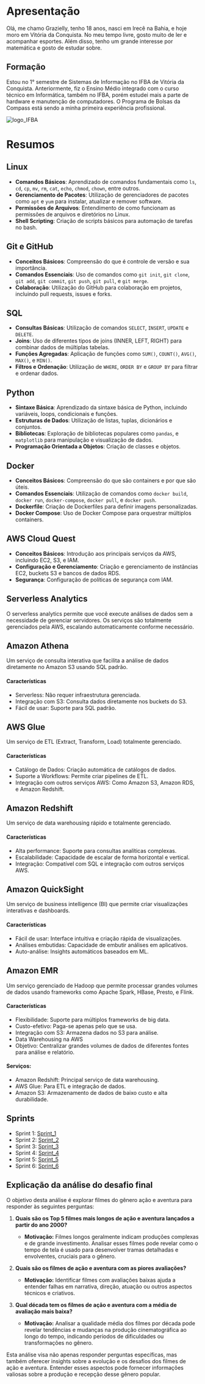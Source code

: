 # Apresentação

Olá, me chamo Grazielly, tenho 18 anos, nasci em Irecê na Bahia, e hoje moro em Vitória da Conquista. No meu tempo livre, gosto muito de ler e acompanhar esportes. Além disso, tenho um grande interesse por matemática e gosto de estudar sobre.

## Formação

Estou no 1° semestre de Sistemas de Informação no IFBA de Vitória da Conquista. Anteriormente, fiz o Ensino Médio integrado com o curso técnico em Informática, também no IFBA, porém estudei mais a parte de hardware e manutenção de computadores. O Programa de Bolsas da Compass está sendo a minha primeira experiência profissional.

![logo_IFBA](https://lh6.googleusercontent.com/proxy/JoHYr7N1V2xxeTS2j0wQnRsolCnrti03jwelgCS-TAt2g8-aBK3JdxOTbQGEWWC6I11ZRiluWFTatAERpLRvVLiCBZ8sQBA)


# Resumos
## Linux
- **Comandos Básicos**: Aprendizado de comandos fundamentais como `ls`, `cd`, `cp`, `mv`, `rm`, `cat`, `echo`, `chmod`, `chown`, entre outros.
- **Gerenciamento de Pacotes**: Utilização de gerenciadores de pacotes como `apt` e `yum` para instalar, atualizar e remover software.
- **Permissões de Arquivos**: Entendimento de como funcionam as permissões de arquivos e diretórios no Linux.
- **Shell Scripting**: Criação de scripts básicos para automação de tarefas no bash.

## Git e GitHub
- **Conceitos Básicos**: Compreensão do que é controle de versão e sua importância.
- **Comandos Essenciais**: Uso de comandos como `git init`, `git clone`, `git add`, `git commit`, `git push`, `git pull`, e `git merge`.
- **Colaboração**: Utilização do GitHub para colaboração em projetos, incluindo pull requests, issues e forks.

## SQL
- **Consultas Básicas**: Utilização de comandos `SELECT`, `INSERT`, `UPDATE` e `DELETE`.
- **Joins**: Uso de diferentes tipos de joins (INNER, LEFT, RIGHT) para combinar dados de múltiplas tabelas.
- **Funções Agregadas**: Aplicação de funções como `SUM()`, `COUNT()`, `AVG()`, `MAX()`, e `MIN()`.
- **Filtros e Ordenação**: Utilização de `WHERE`, `ORDER BY` e `GROUP BY` para filtrar e ordenar dados.

## Python
- **Sintaxe Básica**: Aprendizado da sintaxe básica de Python, incluindo variáveis, loops, condicionais e funções.
- **Estruturas de Dados**: Utilização de listas, tuplas, dicionários e conjuntos.
- **Bibliotecas**: Exploração de bibliotecas populares como `pandas`, e `matplotlib` para manipulação e visualização de dados.
- **Programação Orientada a Objetos**: Criação de classes e objetos.

## Docker
- **Conceitos Básicos**: Compreensão do que são containers e por que são úteis.
- **Comandos Essenciais**: Utilização de comandos como `docker build`, `docker run`, `docker-compose`, `docker pull`, e `docker push`.
- **Dockerfile**: Criação de Dockerfiles para definir imagens personalizadas.
- **Docker Compose**: Uso de Docker Compose para orquestrar múltiplos containers.

## AWS Cloud Quest
- **Conceitos Básicos**: Introdução aos principais serviços da AWS, incluindo EC2, S3, e IAM.
- **Configuração e Gerenciamento**: Criação e gerenciamento de instâncias EC2, buckets S3 e bancos de dados RDS.
- **Segurança**: Configuração de políticas de segurança com IAM.

## Serverless Analytics
O serverless analytics permite que você execute análises de dados sem a necessidade de gerenciar servidores. Os serviços são totalmente gerenciados pela AWS, escalando automaticamente conforme necessário.

## Amazon Athena
Um serviço de consulta interativa que facilita a análise de dados diretamente no Amazon S3 usando SQL padrão.
#### Características
* Serverless: Não requer infraestrutura gerenciada.
* Integração com S3: Consulta dados diretamente nos buckets do S3.
* Fácil de usar: Suporte para SQL padrão.

## AWS Glue
Um serviço de ETL (Extract, Transform, Load) totalmente gerenciado.
#### Características
* Catálogo de Dados: Criação automática de catálogos de dados.
* Suporte a Workflows: Permite criar pipelines de ETL.
* Integração com outros serviços AWS: Como Amazon S3, Amazon RDS, e Amazon Redshift.

## Amazon Redshift
Um serviço de data warehousing rápido e totalmente gerenciado.
#### Características
* Alta performance: Suporte para consultas analíticas complexas.
* Escalabilidade: Capacidade de escalar de forma horizontal e vertical.
* Integração: Compatível com SQL e integração com outros serviços AWS.

## Amazon QuickSight
Um serviço de business intelligence (BI) que permite criar visualizações interativas e dashboards.
#### Características
* Fácil de usar: Interface intuitiva e criação rápida de visualizações.
* Análises embutidas: Capacidade de embutir análises em aplicativos.
* Auto-análise: Insights automáticos baseados em ML.

## Amazon EMR
Um serviço gerenciado de Hadoop que permite processar grandes volumes de dados usando frameworks como Apache Spark, HBase, Presto, e Flink.
#### Características
* Flexibilidade: Suporte para múltiplos frameworks de big data.
* Custo-efetivo: Paga-se apenas pelo que se usa.
* Integração com S3: Armazena dados no S3 para análise.
* Data Warehousing na AWS
* Objetivo: Centralizar grandes volumes de dados de diferentes fontes para análise e relatório.
#### Serviços:
* Amazon Redshift: Principal serviço de data warehousing.
* AWS Glue: Para ETL e integração de dados.
* Amazon S3: Armazenamento de dados de baixo custo e alta durabilidade.


## Sprints

* Sprint 1: [Sprint_1](https://github.com/grazysb/Programa_de_Bolsas_Compass-UOL/blob/7bf3094b727b5e95491a731b14ded205b1eba58a/Sprint%201)
* Sprint 2: [Sprint_2](https://github.com/grazysb/Programa_de_Bolsas_Compass-UOL/blob/7bf3094b727b5e95491a731b14ded205b1eba58a/Sprint%202)
* Sprint 3: [Sprint_3](https://github.com/grazysb/Programa_de_Bolsas_Compass-UOL/blob/0a5d4abb8199117b9e3eee1b9d503a8316c127d2/Sprint%203)
* Sprint 4: [Sprint_4](https://github.com/grazysb/Programa_de_Bolsas_Compass-UOL/blob/7bf3094b727b5e95491a731b14ded205b1eba58a/Sprint%204)
* Sprint 5: [Sprint_5](https://github.com/grazysb/Programa_de_Bolsas_Compass-UOL/blob/fe8b7a87bdd00b7550792491396ea337f4ef39d5/Sprint%205)
* Sprint 6: [Sprint_6](https://github.com/grazysb/Programa_de_Bolsas_Compass-UOL/blob/7bf3094b727b5e95491a731b14ded205b1eba58a/Sprint%206)


## Explicação da análise do desafio final

O objetivo desta análise é explorar filmes do gênero ação e aventura para responder às seguintes perguntas:

1. **Quais são os Top 5 filmes mais longos de ação e aventura lançados a partir do ano 2000?**
   - **Motivação:** Filmes longos geralmente indicam produções complexas e de grande investimento. Analisar esses filmes pode revelar como o tempo de tela é usado para desenvolver tramas detalhadas e envolventes, cruciais para o gênero.

2. **Quais são os filmes de ação e aventura com as piores avaliações?**
   - **Motivação:** Identificar filmes com avaliações baixas ajuda a entender falhas em narrativa, direção, atuação ou outros aspectos técnicos e criativos.

3. **Qual década tem os filmes de ação e aventura com a média de avaliação mais baixa?**
   - **Motivação:** Analisar a qualidade média dos filmes por década pode revelar tendências e mudanças na produção cinematográfica ao longo do tempo, indicando períodos de dificuldades ou transformações no gênero.

Esta análise visa não apenas responder perguntas específicas, mas também oferecer insights sobre a evolução e os desafios dos filmes de ação e aventura. Entender esses aspectos pode fornecer informações valiosas sobre a produção e recepção desse gênero popular.
